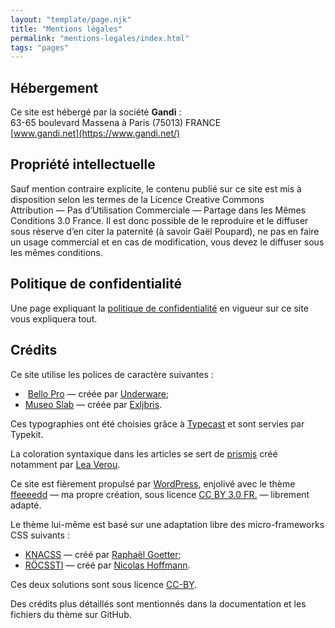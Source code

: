 ```yaml
---
layout: "template/page.njk"
title: "Mentions légales"
permalink: "mentions-legales/index.html"
tags: "pages"
---
```

## Hébergement

Ce site est hébergé par la société **Gandi**&nbsp;:  
63-65 boulevard Massena à Paris (75013) FRANCE  
[www.gandi.net](https://www.gandi.net/)

## Propriété intellectuelle

Sauf mention contraire explicite, le contenu publié sur ce site est mis à disposition selon les termes de la Licence Creative Commons Attribution&nbsp;—&nbsp;Pas d’Utilisation Commerciale&nbsp;—&nbsp;Partage dans les Mêmes Conditions 3.0 France. Il est donc possible de le reproduire et le diffuser sous réserve d’en citer la paternité (à savoir Gaël Poupard), ne pas en faire un usage commercial et en cas de modification, vous devez le diffuser sous les mêmes conditions.

## Politique de confidentialité

Une page expliquant la [politique de confidentialité](https://www.ffoodd.fr/politique-de-confidentialite/) en vigueur sur ce site vous expliquera tout.

## Crédits

Ce site utilise les polices de caractère suivantes&nbsp;:

* &nbsp;[Bello Pro](https://typekit.com/fonts/bello-pro "En anglais")&nbsp;—&nbsp;créée par [Underware](http://www.underware.nl/ "Site hollandais");
* [Museo Slab](https://typekit.com/fonts/museo-slab "En anglais")&nbsp;—&nbsp;créée par [Exljbris](http://www.exljbris.com/ "En anglais").

Ces typographies ont été choisies grâce à [Typecast](http://typecast.com/ "En anglais") et sont servies par Typekit.

La coloration syntaxique dans les articles se sert de [prismjs](http://prismjs.com/ "En anglais") créé notamment par [Lea Verou](http://lea.verou.me/ "En anglais").

Ce site est fièrement propulsé par [WordPress](http://fr.wordpress.org/), enjolivé avec le thème [ffeeeedd](https://github.com/ffoodd/ffeeeedd)&nbsp;—&nbsp;ma propre création, sous licence [CC BY 3.0 FR.](http://creativecommons.org/licenses/by/3.0/fr/ "En anglais")&nbsp;—&nbsp;librement adapté.

Le thème lui-même est basé sur une adaptation libre des micro-frameworks CSS suivants&nbsp;:

* [KNACSS](http://knacss.com/ "En anglais")&nbsp;—&nbsp;créé par [Raphaël Goetter](http://goetter.fr/);
* [RÖCSSTI](http://rocssti.nicolas-hoffmann.net/)&nbsp;—&nbsp;créé par [Nicolas Hoffmann](http://www.nicolas-hoffmann.net/source/).

Ces deux solutions sont sous licence [CC-BY](http://creativecommons.org/licenses/by/3.0/fr/ "En anglais").

Des crédits plus détaillés sont mentionnés dans la documentation et les fichiers du thème sur GitHub.